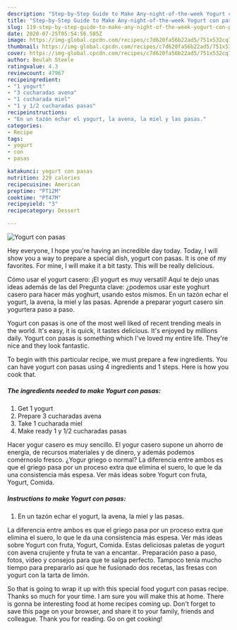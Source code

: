 ```yaml
---
description: "Step-by-Step Guide to Make Any-night-of-the-week Yogurt con pasas"
title: "Step-by-Step Guide to Make Any-night-of-the-week Yogurt con pasas"
slug: 119-step-by-step-guide-to-make-any-night-of-the-week-yogurt-con-pasas
date: 2020-07-25T05:54:56.585Z
image: https://img-global.cpcdn.com/recipes/c7d620fa56b22ad5/751x532cq70/yogurt-con-pasas-foto-principal.jpg
thumbnail: https://img-global.cpcdn.com/recipes/c7d620fa56b22ad5/751x532cq70/yogurt-con-pasas-foto-principal.jpg
cover: https://img-global.cpcdn.com/recipes/c7d620fa56b22ad5/751x532cq70/yogurt-con-pasas-foto-principal.jpg
author: Beulah Steele
ratingvalue: 4.3
reviewcount: 47967
recipeingredient:
- "1 yogurt"
- "3 cucharadas avena"
- "1 cucharada miel"
- "1 y 1/2 cucharadas pasas"
recipeinstructions:
- "En un tazón echar el yogurt, la avena, la miel y las pasas."
categories:
- Recipe
tags:
- yogurt
- con
- pasas

katakunci: yogurt con pasas 
nutrition: 229 calories
recipecuisine: American
preptime: "PT12M"
cooktime: "PT47M"
recipeyield: "3"
recipecategory: Dessert

---
```



![Yogurt con pasas](https://img-global.cpcdn.com/recipes/c7d620fa56b22ad5/751x532cq70/yogurt-con-pasas-foto-principal.jpg)

Hey everyone, I hope you're having an incredible day today. Today, I will show you a way to prepare a special dish, yogurt con pasas. It is one of my favorites. For mine, I will make it a bit tasty. This will be really delicious.

Cómo usar el yogurt casero: ¡El yogurt es muy versatil! Aquí te dejo unas ideas además de las del Pregunta clave: ¿podemos usar este yoghurt casero para hacer más yoghurt, usando estos mismos. En un tazón echar el yogurt, la avena, la miel y las pasas. Aprende a preparar yogurt casero sin yogurtera paso a paso.

Yogurt con pasas is one of the most well liked of recent trending meals in the world. It's easy, it is quick, it tastes delicious. It's enjoyed by millions daily. Yogurt con pasas is something which I've loved my entire life. They're nice and they look fantastic.


To begin with this particular recipe, we must prepare a few ingredients. You can have yogurt con pasas using 4 ingredients and 1 steps. Here is how you cook that.

<!--inarticleads1-->

##### The ingredients needed to make Yogurt con pasas:

1. Get 1 yogurt
1. Prepare 3 cucharadas avena
1. Take 1 cucharada miel
1. Make ready 1 y 1/2 cucharadas pasas


Hacer yogur casero es muy sencillo. El yogur casero supone un ahorro de energía, de recursos materiales y de dinero, y además podemos comérnoslo fresco. ¿Yogur griego o normal? La diferencia entre ambos es que el griego pasa por un proceso extra que elimina el suero, lo que le da una consistencia más espesa. Ver más ideas sobre Yogurt con fruta, Yogurt, Comida. 

<!--inarticleads2-->

##### Instructions to make Yogurt con pasas:

1. En un tazón echar el yogurt, la avena, la miel y las pasas.


La diferencia entre ambos es que el griego pasa por un proceso extra que elimina el suero, lo que le da una consistencia más espesa. Ver más ideas sobre Yogurt con fruta, Yogurt, Comida. Estas deliciosas paletas de yogurt con avena crujiente y fruta te van a encantar.. Preparación paso a paso, fotos, vídeo y consejos para que te salga perfecto. Tampoco tenía mucho tiempo para prepararlo así que he fusionado dos recetas, las fresas con yogurt con la tarta de limón. 

So that is going to wrap it up with this special food yogurt con pasas recipe. Thanks so much for your time. I am sure you will make this at home. There is gonna be interesting food at home recipes coming up. Don't forget to save this page on your browser, and share it to your family, friends and colleague. Thank you for reading. Go on get cooking!

